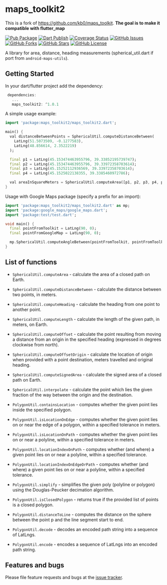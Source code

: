 maps_toolkit2
======

This is a fork of https://github.com/kb0/maps_toolkit. **The goal is to make it compatible with flutter_map**


[![Pub Package](https://img.shields.io/pub/v/maps_toolkit2.svg)](https://pub.dartlang.org/packages/maps_toolkit2)
[![Dart Publish](https://github.com/faqcodes/maps_toolkit2/actions/workflows/publish.yml/badge.svg)](https://github.com/faqcodes/maps_toolkit2/actions/workflows/publish.yml)
[![Coverage Status](https://coveralls.io/repos/github/faqcodes/maps_toolkit2/badge.svg?branch=main)](https://coveralls.io/github/faqcodes/maps_toolkit2?branch=main)
[![GitHub Issues](https://img.shields.io/github/issues/faqcodes/maps_toolkit2.svg?branch=main)](https://github.com/faqcodes/maps_toolkit2/issues)
[![GitHub Forks](https://img.shields.io/github/forks/faqcodes/maps_toolkit2.svg?branch=main)](https://github.com/faqcodes/maps_toolkit2/network)
[![GitHub Stars](https://img.shields.io/github/stars/faqcodes/maps_toolkit2.svg?branch=main)](https://github.com/faqcodes/maps_toolkit2/stargazers)
[![GitHub License](https://img.shields.io/badge/license-Apache%202-blue.svg)](https://github.com/faqcodes/maps_toolkit2/main/LICENSE)


A library for area, distance, heading measurements (spherical_util.dart if port from `android-maps-utils`).

## Getting Started

In your dart/flutter project add the dependency:

```dart
 dependencies:
   ...
   maps_toolkit2: ^1.0.1
```

A simple usage example:

```dart
import 'package:maps_toolkit2/maps_toolkit2.dart';

main() {
  val distanceBetweenPoints = SphericalUtil.computeDistanceBetween(
    LatLng(51.5073509, -0.1277583),
    LatLng(48.856614, 2.3522219)
  );

  final p1 = LatLng(45.153474463955796, 39.33852195739747);
  final p2 = LatLng(45.153474463955796, 39.33972358703614);
  final p3 = LatLng(45.15252112936569, 39.33972358703614);
  final p4 = LatLng(45.1525022138355, 39.3385460972786);

  val areaInSquareMeters = SphericalUtil.computeArea([p1, p2, p3, p4, p1]);
}
```

Usage with Google Maps package (specify a prefix for an import):

```dart
import 'package:maps_toolkit2/maps_toolkit2.dart' as mp;
import 'package:google_maps/google_maps.dart';
import 'package:test/test.dart';

void main() {
  final pointFromToolkit = LatLng(90, 0);
  final pointFromGoogleMap = LatLng(90, 0);

  mp.SphericalUtil.computeAngleBetween(pointFromToolkit, pointFromToolkit);
}
``` 

## List of functions

* `SphericalUtil.computeArea` - calculate the area of a closed path on Earth.
* `SphericalUtil.computeDistanceBetween` - calculate the distance between two points, in meters.
* `SphericalUtil.computeHeading` - calculate the heading from one point to another point.
* `SphericalUtil.computeLength` - calculate the length of the given path, in meters, on Earth.
* `SphericalUtil.computeOffset` - calculate the point resulting from moving a distance from an origin in the specified heading (expressed in degrees clockwise from north).
* `SphericalUtil.computeOffsetOrigin` - calculate the location of origin when provided with a point destination, meters travelled and original heading.
* `SphericalUtil.computeSignedArea` - calculate the signed area of a closed path on Earth.
* `SphericalUtil.interpolate` - calculate the point which lies the given fraction of the way between the origin and the destination.

* `PolygonUtil.containsLocation` - computes whether the given point lies inside the specified polygon.
* `PolygonUtil.isLocationOnEdge` - computes whether the given point lies on or near the edge of a polygon, within a specified tolerance in meters.
* `PolygonUtil.isLocationOnPath` - computes whether the given point lies on or near a polyline, within a specified tolerance in meters.
* `PolygonUtil.locationIndexOnPath` - computes whether (and where) a given point lies on or near a polyline, within a specified tolerance.
* `PolygonUtil.locationIndexOnEdgeOrPath` - computes whether (and where) a given point lies on or near a polyline,  within a specified tolerance.
* `PolygonUtil.simplify` - simplifies the given poly (polyline or polygon) using the Douglas-Peucker decimation algorithm.
* `PolygonUtil.isClosedPolygon` - returns true if the provided list of points is a closed polygon.
* `PolygonUtil.distanceToLine` - computes the distance on the sphere between the point p and the line segment start to end.
* `PolygonUtil.decode` - decodes an encoded path string into a sequence of LatLngs.
* `PolygonUtil.encode` - encodes a sequence of LatLngs into an encoded path string.

## Features and bugs

Please file feature requests and bugs at the [issue tracker][tracker].

[tracker]: https://github.com/faqcodes/maps_toolkit2/issues
